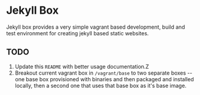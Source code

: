 # Jekyll Box

Jekyll box provides a very simple vagrant based development, build and test environment for creating jekyll based static websites. 

## TODO

1. Update this `README` with better usage documentation.Z
2. Breakout current vagrant box in `/vagrant/base` to two separate boxes -- one base box provisioned with binaries and then packaged and installed locally, then a second one that uses that base box as it's base image.
